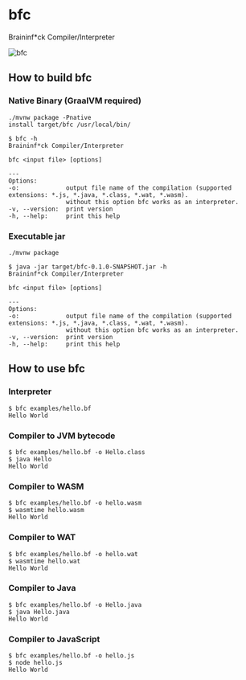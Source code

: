 # bfc

Braininf*ck Compiler/Interpreter

![bfc](https://github.com/making/bfc/assets/106908/a1c49eed-b6e8-4c15-8115-6d4812b69f49)

## How to build bfc

### Native Binary (GraalVM required)

```
./mvnw package -Pnative
install target/bfc /usr/local/bin/
```

```
$ bfc -h
Braininf*ck Compiler/Interpreter

bfc <input file> [options]

---
Options:
-o:             output file name of the compilation (supported extensions: *.js, *.java, *.class, *.wat, *.wasm).
                without this option bfc works as an interpreter.
-v, --version:  print version
-h, --help:     print this help
```

### Executable jar

```
./mvnw package
```

```
$ java -jar target/bfc-0.1.0-SNAPSHOT.jar -h
Braininf*ck Compiler/Interpreter

bfc <input file> [options]

---
Options:
-o:             output file name of the compilation (supported extensions: *.js, *.java, *.class, *.wat, *.wasm).
                without this option bfc works as an interpreter.
-v, --version:  print version
-h, --help:     print this help
```


## How to use bfc

### Interpreter

```
$ bfc examples/hello.bf
Hello World
```

### Compiler to JVM bytecode

```
$ bfc examples/hello.bf -o Hello.class
$ java Hello
Hello World
```

### Compiler to WASM

```
$ bfc examples/hello.bf -o hello.wasm
$ wasmtime hello.wasm
Hello World
```

### Compiler to WAT

```
$ bfc examples/hello.bf -o hello.wat
$ wasmtime hello.wat
Hello World
```

### Compiler to Java

```
$ bfc examples/hello.bf -o Hello.java
$ java Hello.java
Hello World
```

### Compiler to JavaScript

```
$ bfc examples/hello.bf -o hello.js
$ node hello.js
Hello World
```
